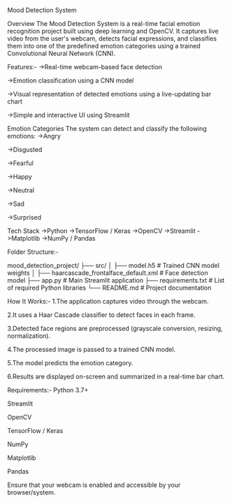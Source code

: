 Mood Detection System

Overview
The Mood Detection System is a real-time facial emotion recognition project built using deep learning and OpenCV. It captures live video from the user's webcam, detects facial expressions, and classifies them into one of the predefined emotion categories using a trained Convolutional Neural Network (CNN).

Features:-
->Real-time webcam-based face detection

->Emotion classification using a CNN model

->Visual representation of detected emotions using a live-updating bar chart

->Simple and interactive UI using Streamlit

Emotion Categories
The system can detect and classify the following emotions:
->Angry

->Disgusted

->Fearful

->Happy

->Neutral

->Sad

->Surprised

Tech Stack
->Python
->TensorFlow / Keras
->OpenCV
->Streamlit
->Matplotlib
->NumPy / Pandas

Folder Structure:-

mood_detection_project/
├── src/
│   ├── model.h5                     # Trained CNN model weights
│   ├── haarcascade_frontalface_default.xml  # Face detection model
├── app.py                           # Main Streamlit application
├── requirements.txt                 # List of required Python libraries
└── README.md                        # Project documentation

How It Works:-
1.The application captures video through the webcam.

2.It uses a Haar Cascade classifier to detect faces in each frame.

3.Detected face regions are preprocessed (grayscale conversion, resizing, normalization).

4.The processed image is passed to a trained CNN model.

5.The model predicts the emotion category.

6.Results are displayed on-screen and summarized in a real-time bar chart.

Requirements:-
Python 3.7+

Streamlit

OpenCV

TensorFlow / Keras

NumPy

Matplotlib

Pandas

Ensure that your webcam is enabled and accessible by your browser/system.
